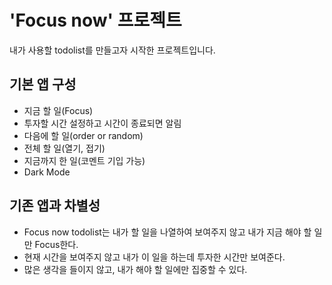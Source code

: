 # **'Focus now'** 프로젝트

내가 사용할 todolist를 만들고자 시작한 프로젝트입니다.

## 기본 앱 구성

- 지금 할 일(Focus)
- 투자할 시간 설정하고 시간이 종료되면 알림
- 다음에 할 일(order or random)
- 전체 할 일(열기, 접기)
- 지금까지 한 일(코멘트 기입 가능)
- Dark Mode
## 기존 앱과 차별성

- Focus now todolist는 내가 할 일을 나열하여 보여주지 않고 내가 지금 해야 할 일만 Focus한다.
- 현재 시간을 보여주지 않고 내가 이 일을 하는데 투자한 시간만 보여준다.
- 많은 생각을 들이지 않고, 내가 해야 할 일에만 집중할 수 있다.
